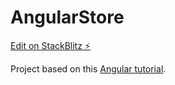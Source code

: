 # AngularStore

[Edit on StackBlitz ⚡️](https://stackblitz.com/edit/angular-qpt8bs)

Project based on this [Angular tutorial](https://angular.io/start).
